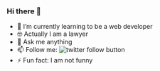 ### Hi there 👋

- 🌱 I’m currently learning to be a web developer
- 🤓 Actually I am a lawyer
- 💬 Ask me anything 
- 📫 Follow me: ![twitter follow button](https://img.shields.io/twitter/follow/carolinchenhh?style=social)
- ⚡ Fun fact: I am not funny
